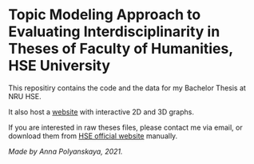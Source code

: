 # Topic Modeling Approach to Evaluating Interdisciplinarity in Theses of Faculty of Humanities, HSE University

This repositiry contains the code and the data for my Bachelor Thesis at NRU HSE.

It also host a [website](https://polyankaglade.github.io/Theses_LDA/) with interactive 2D and 3D graphs.


If you are interested in raw theses files, please contact me via email, or download them from [HSE official website](https://www.hse.ru/en/edu/vkr/) manually.


*Made by Anna Polyanskaya, 2021.*
